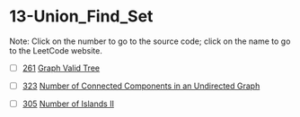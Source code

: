 # 13-Union_Find_Set
Note: Click on the number to go to the source code; click on the name to go to the LeetCode website.

- [ ] [261](261_Graph_Valid_Tree.cpp) [Graph Valid Tree](https://leetcode.com/problems/graph-valid-tree/description/)

- [ ] [323](323_Number_of_Connected_Components_in_an_Undirected_Graph.cpp) [Number of Connected Components in an Undirected Graph](https://leetcode.com/problems/number-of-connected-components-in-an-undirected-graph/description/)

- [ ] [305](305_Number_of_Islands_II.cpp) [Number of Islands II](https://leetcode.com/problems/number-of-islands-ii/description/)
